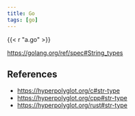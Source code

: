 ```yaml
---
title: Go
tags: [go]
---
```


{{< r "a.go" >}}

<https://golang.org/ref/spec#String_types>

## References

- <https://hyperpolyglot.org/c#str-type>
- <https://hyperpolyglot.org/cpp#str-type>
- <https://hyperpolyglot.org/rust#str-type>
